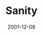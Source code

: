 ---
layout: message
category: message
series: "All I Want for Christmas Is..."
title: "Sanity"
date: 2001-12-08
audio-description: "It is the time of year when we all make our lists. What are we hoping to get? "
audio: "http://www.crossroads.net/audio/2001/All_I_Want_For_Christmas/All_I_Want_For_Christmas_01_Sanity_12-08-01_Wells.mp3"
audio-title: "Sanity"
audio-duration: "34&#58;51"
---